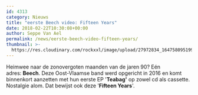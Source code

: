 ```yaml
---
id: 4313
category: Nieuws
title: "eerste Beech video: Fifteen Years"
date: 2018-02-22T10:30:08+00:00
author: Seppe Van Ael
permalink: /news/eerste-beech-video-fifteen-years/
thumbnail: >-
  https://res.cloudinary.com/rockxxl/image/upload/27972834_1647580951999503_713531577629991954_n.jpg
---
```

Heimwee naar de zonovergoten maanden van de jaren 90? Eén adres: **Beech**. Deze Oost-Vlaamse band werd opgericht in 2016 en komt binnenkort aanzetten met hun eerste EP '**Teabag'** op zowel cd als cassette. Nostalgie alom. Dat bewijst ook deze '**Fifteen Years**'.
